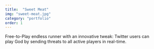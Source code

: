 ```yaml
---
title:  "Sweet Meat"
img: "sweet-meat.jpg"
category: "portfolio"
order: 1
---
```

<p>Free-to-Play endless runner with an innovative tweak: Twitter users can play God by sending threats to all active players in real-time.</p>